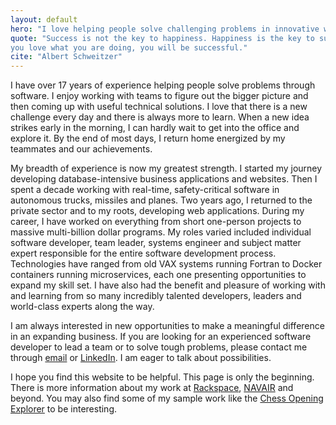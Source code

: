 ```yaml
---
layout: default
hero: "I love helping people solve challenging problems in innovative ways."
quote: "Success is not the key to happiness. Happiness is the key to success. If
you love what you are doing, you will be successful."
cite: "Albert Schweitzer"
---
```


I have over 17 years of experience helping people solve problems through
software. I enjoy working with teams to figure out the bigger picture and then
coming up with useful technical solutions. I love that there is a new challenge
every day and there is always more to learn. When a new idea strikes early in
the morning, I can hardly wait to get into the office and explore it. By the end
of most days, I return home energized by my teammates and our achievements.

My breadth of experience is now my greatest strength. I started my journey
developing database-intensive business applications and websites. Then I spent a
decade working with real-time, safety-critical software in autonomous trucks,
missiles and planes. Two years ago, I returned to the private sector and to my
roots, developing web applications. During my career, I have worked on
everything from short one-person projects to massive multi-billion dollar
programs. My roles varied included individual software developer, team leader,
systems engineer and subject matter expert responsible for the entire software
development process. Technologies have ranged from old VAX systems running
Fortran to Docker containers running microservices, each one presenting
opportunities to expand my skill set. I have also had the benefit and pleasure
of working with and learning from so many incredibly talented developers,
leaders and world-class experts along the way.

I am always interested in new opportunities to make a meaningful difference
in an expanding business. If you are looking for an experienced software
developer to lead a team or to solve tough problems, please contact me through
[email][email] or [LinkedIn][linkedin]. I am eager to talk about possibilities.

I hope you find this website to be helpful. This page is only the beginning.
There is more information about my work at [Rackspace][rackspace],
[NAVAIR][navair] and beyond. You may also find some of my sample work like the
[Chess Opening Explorer][chess] to be interesting.


[linkedin]:   https://www.linkedin.com/in/{{site.linkedin_username}}
[email]:      mailto:{{site.email}}
[rackspace]:  /experience/rackspace/
[navair]:     /experience/navair/
[chess]:      /sample-work/chess-openings/
